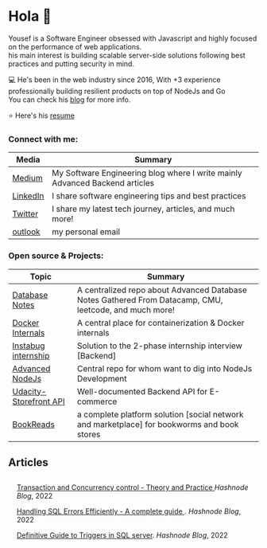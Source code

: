 <h1 align="left">Hola 👋</h1>

Yousef is a Software Engineer obsessed with Javascript and highly focused on the performance of web applications. <br>
his main interest is building scalable server-side solutions following best practices and putting security in mind.

💻 He's been in the web industry since 2016, With +3 experience professionally building resilient products on top of NodeJs and Go<br>
You can check his <a href="http://yousefmeska.tech/">blog</a> for more info.

:star: Here's his <a href="https://drive.google.com/file/d/1BJwwhnb7ewnmcInTG9Vgg1FjHX7vDHhe/view?usp=sharing">resume</a>

<!-- - 🎓 Computer Engineering @ <a href="http://www.menofia.edu.eg/fee/Home/en">Faculty of Electronics Engineering</a>
- ✍️ Technical Blogger @ <a href="https://hashnode.com/@meska54" target="_blank"><img alt="Hashnode" src="https://img.shields.io/badge/-Hashnode-2962FF?logo=hashnode" /></a>
- 🏃‍♂️ Passionate about Back-End Engineering and Software Architecture
- 💬 Ask me about Node, React or anything related to JS :D
- 🌱 I’m currently learning **Go** | **Distributed Systems** | ELK stack
- 📫 How to reach me: <a href="https://www.linkedin.com/in/yousef-meska/">Linked in</a> || <a href="https://twitter.com/meska54">Twitter </a>
- Other profiles: <a href="https://leetcode.com/yousef_meska/">Leetcode</a> || <a href="https://app.pluralsight.com/profile/yousef-meska">Pluralsight</a> || <a href="https://www.datacamp.com/profile/yousefmeska">Datacamp</a>
- ⚡ Fav quote:

> Everything comes down to Practice. -->

<h3 align="left">Connect with me:</h3>

| Media  | Summary |
| ------------- | ------------- |
| [Medium](https://meska54.medium.com/)  | My Software Engineering blog where I write mainly Advanced Backend articles   |
| [LinkedIn](https://www.linkedin.com/in/yousef-meska/)  | I share software engineering tips and best practices|
| [Twitter](https://twitter.com/meska54)  |  I share my latest tech journey, articles, and much more!  |
| <a href="mailto:yousefmeska54@outlook.com">outlook</a> | my personal email |

<h3 align="left"> Open source & Projects:</h3>

| Topic  | Summary |
| ------------- | ------------- |
| [Database Notes](https://github.com/MrBomber0x001/db-notes) |A centralized repo about Advanced Database Notes Gathered From Datacamp, CMU, leetcode, and much more!|
| [Docker Internals](https://github.com/MrBomber0x001/Docker-internals) | A central place for containerization & Docker internals |
|[Instabug internship](https://github.com/MrBomber0x001/instabug-intern-2022)  |Solution to the 2-phase internship interview [Backend]|
| [Advanced NodeJs](https://github.com/MrBomber0x001/node-advanced-concepts) | Central repo for whom want to dig into NodeJs Development|
| [Udacity-Storefront API](https://github.com/MrBomber0x001/Udacity-Storefront-api) |Well-documented Backend API for E-commerce|
| [BookReads](https://github.com/MrBomber0x001/BookReads) |a complete platform solution [social network and marketplace] for bookworms and book stores|

Articles
--------

<ul class="list" style="list-style-type: none;    margin: 5;    padding: 5;    display: grid;">
<!--<li style="    padding: 2;    margin: 5;    display: block;    position: relative;    width: 100%;    height: fit-content;">
 <div class="link">
 <a href="https://www.yousefmeska.tech/">
  Docker's Internals I: Namespaces</a>.
  <i>Medium Blog</i>, 2022
 </div>
</li> -->

<!--<li style="    padding: 2;    margin: 5;    display: block;    position: relative;    width: 100%;    height: fit-content;">
 <div class="link">
 <a href="https://www.yousefmeska.tech/">
  Docker's Internals II: Cgroups</a>.
  <i>Medium Blog</i>, 2022
 </div>
</li>-->

<!--<li style="    padding: 2;    margin: 5;    display: block;    position: relative;    width: 100%;    height: fit-content;">
 <div class="link">
 <a href="https://www.yousefmeska.tech/">
  Docker's Internals III: Combining Linux kernel Primitives to build a container without Docker</a>.
  <i>Medium Blog</i>, 2022
 </div>
</li> -->

<li style="    padding: 2;    margin: 5;    display: block;    position: relative;    width: 100%;    height: fit-content;">
 <div class="link">
 <a href="https://meska54.hashnode.dev/transactions-concurrency-control-theory-and-practice/">
  Transaction and Concurrency control - Theory and Practice
  </a>
  <i>Hashnode Blog</i>, 2022
 </div>
</li>

<li style="    padding: 2;    margin: 5;    display: block;    position: relative;    width: 100%;    height: fit-content;">
 <div class="link">
 <a href="https://meska54.hashnode.dev/how-to-handle-t-sql-errors-efficiently/">
  Handling SQL Errors Efficiently - A complete guide </a>.
  <i>Hashnode Blog</i>, 2022
 </div>
</li>

<li style="    padding: 2;    margin: 5;    display: block;    position: relative;    width: 100%;    height: fit-content;">
 <div class="link">
 <a href="https://meska54.hashnode.dev/trigger-management-and-optimization-part-1/">
  Definitive Guide to Triggers in SQL server</a>.
  <i>Hashnode Blog</i>, 2022
 </div>
</li>

</ul>
<!-- 
<div align="center">
  <img
    src="https://cdn.jsdelivr.net/gh/devicons/devicon@latest/icons/html5/html5-plain.svg"
    width="60px"
  />&nbsp;&nbsp;&nbsp;&nbsp;&nbsp;

  - 🔥 [Transactions &amp; Concurrency control - Theory and Practice!](https://meska54.hashnode.dev/transactions-concurrency-control-theory-and-practice)
- 💯 [Triggers In-Depth  &lpar;Part 2&rpar;](https://meska54.hashnode.dev/triggers-in-depth-part-2)
- 💫 [How to handle T-SQL Errors Efficiently](https://meska54.hashnode.dev/how-to-handle-t-sql-errors-efficiently)
- 🌮 [How to Properly Optimize Triggers in T-SQL &lpar;part 3&rpar;](https://meska54.hashnode.dev/how-to-properly-optimize-triggers-in-t-sql-part-3)
- 🔥 [Trigger Management &amp; Optimization - Part 1](https://meska54.hashnode.dev/trigger-management-and-optimization-part-1)

  <img
    src="https://cdn.jsdelivr.net/gh/devicons/devicon@latest/icons/css3/css3-plain.svg"
    width="60px"
    />&nbsp;&nbsp;&nbsp;&nbsp;&nbsp;
  <img
    src="https://cdn.jsdelivr.net/gh/devicons/devicon@latest/icons/javascript/javascript-plain.svg"
    width="60px"
  />&nbsp;&nbsp;&nbsp;&nbsp;&nbsp;
  <img
    src="https://cdn.jsdelivr.net/gh/devicons/devicon@latest/icons/typescript/typescript-plain.svg"
    width="60px"
  />&nbsp;&nbsp;&nbsp;&nbsp;&nbsp;
  <img
    src="https://cdn.jsdelivr.net/gh/devicons/devicon@latest/icons/react/react-original.svg"
    width="60px"
  />&nbsp;&nbsp;&nbsp;&nbsp;&nbsp;
  <img
    src="https://cdn.jsdelivr.net/gh/devicons/devicon@latest/icons/redux/redux-original.svg"
    width="60px"
  />&nbsp;&nbsp;&nbsp;&nbsp;&nbsp;
 <br/>
   <img src="https://cdn.jsdelivr.net/gh/devicons/devicon/icons/nodejs/nodejs-original-wordmark.svg" width="60px"/>
 &nbsp;&nbsp;&nbsp;&nbsp;&nbsp;
 <img src="https://cdn.jsdelivr.net/gh/devicons/devicon/icons/mysql/mysql-original-wordmark.svg" width="60xp"/>
 &nbsp;&nbsp;&nbsp;&nbsp;&nbsp;
  <img src="https://cdn.jsdelivr.net/gh/devicons/devicon/icons/docker/docker-original-wordmark.svg" width="60px"/>
&nbsp;&nbsp;&nbsp;&nbsp;&nbsp;
  <img src="https://cdn.jsdelivr.net/gh/devicons/devicon/icons/graphql/graphql-plain-wordmark.svg" width="60px"/>
&nbsp;&nbsp;&nbsp;&nbsp;&nbsp;
 <img src="https://cdn.jsdelivr.net/gh/devicons/devicon/icons/postgresql/postgresql-original-wordmark.svg" width="60px"/>
&nbsp;&nbsp;&nbsp;&nbsp;&nbsp;
 <img src="https://cdn.jsdelivr.net/gh/devicons/devicon/icons/firebase/firebase-plain-wordmark.svg" width="60px"/>
 <br/>
 <img src="https://cdn.jsdelivr.net/gh/devicons/devicon/icons/nginx/nginx-original.svg" width="60px"/>
 &nbsp;&nbsp;&nbsp;&nbsp;&nbsp;
 <img src="https://cdn.jsdelivr.net/gh/devicons/devicon/icons/nestjs/nestjs-plain-wordmark.svg" width="60px" />
&nbsp;&nbsp;&nbsp;&nbsp;&nbsp;
<img src="https://cdn.jsdelivr.net/gh/devicons/devicon/icons/redis/redis-original-wordmark.svg" width="60px"/>
 &nbsp;&nbsp;&nbsp;&nbsp;&nbsp;
<img src="https://cdn.jsdelivr.net/gh/devicons/devicon/icons/amazonwebservices/amazonwebservices-original-wordmark.svg" width="60ox"/>
  &nbsp;&nbsp;&nbsp;&nbsp;&nbsp;
<img src="https://cdn.jsdelivr.net/gh/devicons/devicon/icons/circleci/circleci-plain-wordmark.svg" width="60px"/>
   &nbsp;&nbsp;&nbsp;&nbsp;&nbsp;
<img src="https://cdn.jsdelivr.net/gh/devicons/devicon/icons/jasmine/jasmine-plain-wordmark.svg" width="60px"/>

--------

<br>
<img src="https://github-readme-stats.vercel.app/api/top-langs/?username=mrbomber0x001&show_icons=true&theme=react&&hide_border=true&langs_count=8&layout=compact" />

</div> -->
<!-- 
<h3 align="left">Languages and Tools:</h3>
<p align="left"> <a href="https://www.gnu.org/software/bash/" target="_blank" rel="noreferrer"> <img src="https://www.vectorlogo.zone/logos/gnu_bash/gnu_bash-icon.svg" alt="bash" width="40" height="40"/> </a> <a href="https://www.cprogramming.com/" target="_blank" rel="noreferrer"> <img src="https://raw.githubusercontent.com/devicons/devicon/master/icons/c/c-original.svg" alt="c" width="40" height="40"/> </a> <a href="https://git-scm.com/" target="_blank" rel="noreferrer"> <img src="https://www.vectorlogo.zone/logos/git-scm/git-scm-icon.svg" alt="git" width="40" height="40"/> </a> <a href="https://www.linux.org/" target="_blank" rel="noreferrer"> <img src="https://raw.githubusercontent.com/devicons/devicon/master/icons/linux/linux-original.svg" alt="linux" width="40" height="40"/> </a> <a href="https://opencv.org/" target="_blank" rel="noreferrer"> <img src="https://www.vectorlogo.zone/logos/opencv/opencv-icon.svg" alt="opencv" width="40" height="40"/> </a> <a href="https://pandas.pydata.org/" target="_blank" rel="noreferrer"> <img src="https://raw.githubusercontent.com/devicons/devicon/2ae2a900d2f041da66e950e4d48052658d850630/icons/pandas/pandas-original.svg" alt="pandas" width="40" height="40"/> </a> <a href="https://www.postgresql.org" target="_blank" rel="noreferrer"> <img src="https://raw.githubusercontent.com/devicons/devicon/master/icons/postgresql/postgresql-original-wordmark.svg" alt="postgresql" width="40" height="40"/> </a> <a href="https://www.python.org" target="_blank" rel="noreferrer"> <img src="https://raw.githubusercontent.com/devicons/devicon/master/icons/python/python-original.svg" alt="python" width="40" height="40"/> </a> <a href="https://pytorch.org/" target="_blank" rel="noreferrer"> <img src="https://www.vectorlogo.zone/logos/pytorch/pytorch-icon.svg" alt="pytorch" width="40" height="40"/> </a> <a href="https://scikit-learn.org/" target="_blank" rel="noreferrer"> <img src="https://upload.wikimedia.org/wikipedia/commons/0/05/Scikit_learn_logo_small.svg" alt="scikit_learn" width="40" height="40"/> </a> <a href="https://seaborn.pydata.org/" target="_blank" rel="noreferrer"> <img src="https://seaborn.pydata.org/_images/logo-mark-lightbg.svg" alt="seaborn" width="40" height="40"/> </a> <a href="https://www.tensorflow.org" target="_blank" rel="noreferrer"> <img src="https://www.vectorlogo.zone/logos/tensorflow/tensorflow-icon.svg" alt="tensorflow" width="40" height="40"/> </a> </p> -->
